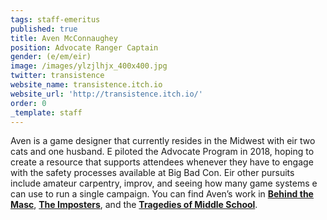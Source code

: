 ```yaml
---
tags: staff-emeritus
published: true
title: Aven McConnaughey
position: Advocate Ranger Captain
gender: (e/em/eir)
image: /images/ylzjlhjx_400x400.jpg
twitter: transistence
website_name: transistence.itch.io
website_url: 'http://transistence.itch.io/'
order: 0
_template: staff
---
```


Aven is a game designer that currently resides in the Midwest with eir two cats and one husband. E piloted the Advocate Program in 2018, hoping to create a resource that supports attendees whenever they have to engage with the safety processes available at Big Bad Con. Eir other pursuits include amateur carpentry, improv, and seeing how many game systems e can use to run a single campaign. You can find Aven’s work in [**Behind the Masc**](https://briebeau.itch.io/behind-the-masc), [**The Imposters**](https://www.drivethrurpg.com/product/215094/The-Imposters), and the [**Tragedies of Middle School**](https://www.9thlevel.com/tradegies).
